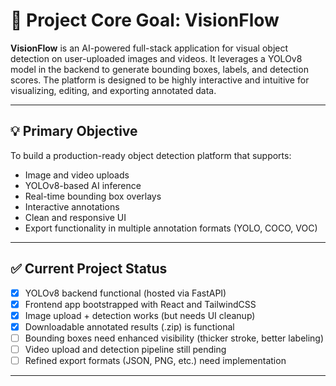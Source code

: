 # 🎯 Project Core Goal: VisionFlow

**VisionFlow** is an AI-powered full-stack application for visual object detection on user-uploaded images and videos. It leverages a YOLOv8 model in the backend to generate bounding boxes, labels, and detection scores. The platform is designed to be highly interactive and intuitive for visualizing, editing, and exporting annotated data.

---

## 💡 Primary Objective

To build a production-ready object detection platform that supports:

- Image and video uploads
- YOLOv8-based AI inference
- Real-time bounding box overlays
- Interactive annotations
- Clean and responsive UI
- Export functionality in multiple annotation formats (YOLO, COCO, VOC)

---

## ✅ Current Project Status

- [x] YOLOv8 backend functional (hosted via FastAPI)
- [x] Frontend app bootstrapped with React and TailwindCSS
- [x] Image upload + detection works (but needs UI cleanup)
- [x] Downloadable annotated results (.zip) is functional
- [ ] Bounding boxes need enhanced visibility (thicker stroke, better labeling)
- [ ] Video upload and detection pipeline still pending
- [ ] Refined export formats (JSON, PNG, etc.) need implementation

---

